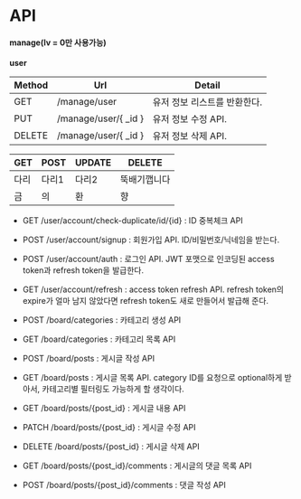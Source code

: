 # API
#### manage(lv = 0만 사용가능)
**user**

Method | Url | Detail
---- | ---- | ----
 GET | /manage/user | 유저 정보 리스트를 반환한다.
 PUT | /manage/user/{ _id } | 유저 정보 수정 API.
 DELETE | /manage/user/{ _id } | 유저 정보 삭제 API.


GET | POST | UPDATE | DELETE
---- | ---- | ---- | ----
다리 | 다리1 | 다리2 | 뚝배기깹니다
금 | 의 | 환 | 향

- GET /user/account/check-duplicate/id/{id} : ID 중복체크 API

- POST /user/account/signup : 회원가입 API. ID/비밀번호/닉네임을 받는다.

- POST /user/account/auth : 로그인 API. JWT 포맷으로 인코딩된 access token과 refresh token을 발급한다.

- GET /user/account/refresh : access token refresh API. refresh token의 expire가 얼마 남지 않았다면 refresh token도 새로 만들어서 발급해 준다.

- POST /board/categories : 카테고리 생성 API

- GET /board/categories : 카테고리 목록 API

- POST /board/posts : 게시글 작성 API

- GET /board/posts : 게시글 목록 API. category ID를 요청으로 optional하게 받아서, 카테고리별 필터링도 가능하게 할 생각이다.

- GET /board/posts/{post_id} : 게시글 내용 API

- PATCH /board/posts/{post_id} : 게시글 수정 API

- DELETE /board/posts/{post_id} : 게시글 삭제 API

- GET /board/posts/{post_id}/comments : 게시글의 댓글 목록 API

- POST /board/posts/{post_id}/comments : 댓글 작성 API
